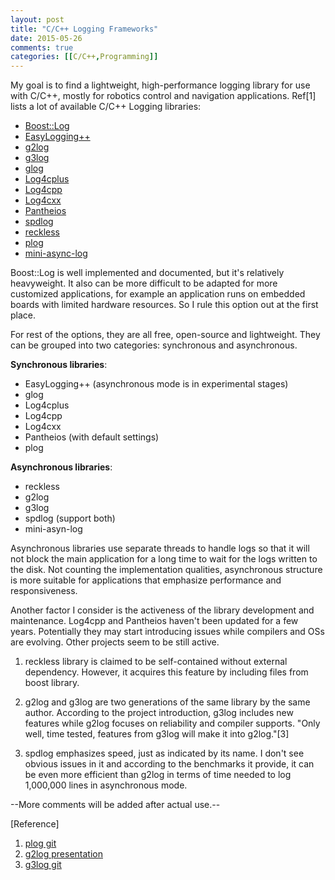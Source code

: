 ```yaml
---
layout: post
title: "C/C++ Logging Frameworks"
date: 2015-05-26
comments: true
categories: [[C/C++,Programming]]
---
```


My goal is to find a lightweight, high-performance logging library for use with C/C++, mostly for robotics control and navigation applications. Ref[1] lists a lot of available C/C++ Logging libraries:

- [Boost::Log](http://www.boost.org/doc/libs/release/libs/log/)
- [EasyLogging++](https://github.com/easylogging/easyloggingpp)
- [g2log](http://www.codeproject.com/Articles/288827/g-log-An-efficient-asynchronous-logger-using-Cplus)
- [g3log](https://github.com/KjellKod/g3log)
- [glog](https://code.google.com/p/google-glog/)
- [Log4cplus](http://sourceforge.net/projects/log4cplus/)
- [Log4cpp](http://log4cpp.sourceforge.net/)
- [Log4cxx](http://logging.apache.org/log4cxx/)
- [Pantheios](http://pantheios.sourceforge.net/)
- [spdlog](https://github.com/gabime/spdlog/)
- [reckless](https://github.com/mattiasflodin/reckless)
- [plog](https://github.com/SergiusTheBest/plog)
- [mini-async-log](https://github.com/RafaGago/mini-async-log)

Boost::Log is well implemented and documented, but it's relatively heavyweight. It also can be more difficult to be adapted for more customized applications, for example an application runs on embedded boards with limited hardware resources. So I rule this option out at the first place.

For rest of the options, they are all free, open-source and lightweight. They can be grouped into two categories: synchronous and asynchronous.

**Synchronous libraries**:

* EasyLogging++ (asynchronous mode is in experimental stages)
* glog
* Log4cplus
* Log4cpp
* Log4cxx
* Pantheios (with default settings)
* plog

**Asynchronous libraries**:

* reckless
* g2log
* g3log
* spdlog (support both)
* mini-asyn-log

Asynchronous libraries use separate threads to handle logs so that it will not block the main application for a long time to wait for the logs written to the disk. Not counting the implementation qualities, asynchronous structure is more suitable for applications that emphasize performance and responsiveness.

Another factor I consider is the activeness of the library development and maintenance. Log4cpp and Pantheios haven't been updated for a few years. Potentially they may start introducing issues while compilers and OSs are evolving. Other projects seem to be still active.

1. reckless library is claimed to be self-contained without external dependency. However, it acquires this feature by including files from boost library.

2. g2log and g3log are two generations of the same library by the same author. According to the project introduction, g3log includes new features while g2log focuses on reliability and compiler supports. "Only well, time tested, features from g3log will make it into g2log."[3]

3. spdlog emphasizes speed, just as indicated by its name. I don't see obvious issues in it and according to the benchmarks it provide, it can be even more efficient than g2log in terms of time needed to log 1,000,000 lines in asynchronous mode.

--More comments will be added after actual use.--

[Reference]

1. [plog git](https://github.com/SergiusTheBest/plog)
2. [g2log presentation]( https://sites.google.com/site/kjellhedstrom2//g2log-efficient-background-io-processign-with-c11#TOC_the_synchronous)
3. [g3log git](https://github.com/KjellKod/g3log)

